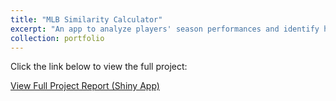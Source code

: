 ```yaml
---
title: "MLB Similarity Calculator"
excerpt: "An app to analyze players' season performances and identify historical counterparts with the highest similarity. "
collection: portfolio
---
```




Click the link below to view the full project:

<a href="https://nolanlo.shinyapps.io/similarity_calculator/" target="_blank">View Full Project Report (Shiny App)</a>
